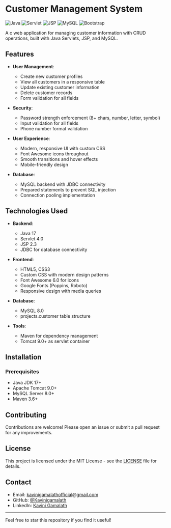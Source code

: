 # Customer Management System

![Java](https://img.shields.io/badge/Java-17-blue)
![Servlet](https://img.shields.io/badge/Servlet-4.0-orange)
![JSP](https://img.shields.io/badge/JSP-2.3-yellow)
![MySQL](https://img.shields.io/badge/MySQL-8.0-blue)
![Bootstrap](https://img.shields.io/badge/Styles-Custom-green)

A c web application for managing customer information with CRUD operations, built with Java Servlets, JSP, and MySQL.

## Features

- **User Management**:
  - Create new customer profiles
  - View all customers in a responsive table
  - Update existing customer information
  - Delete customer records
  - Form validation for all fields

- **Security**:
  - Password strength enforcement (8+ chars, number, letter, symbol)
  - Input validation for all fields
  - Phone number format validation

- **User Experience**:
  - Modern, responsive UI with custom CSS
  - Font Awesome icons throughout
  - Smooth transitions and hover effects
  - Mobile-friendly design

- **Database**:
  - MySQL backend with JDBC connectivity
  - Prepared statements to prevent SQL injection
  - Connection pooling implementation

## Technologies Used

- **Backend**:
  - Java 17
  - Servlet 4.0
  - JSP 2.3
  - JDBC for database connectivity

- **Frontend**:
  - HTML5, CSS3
  - Custom CSS with modern design patterns
  - Font Awesome 6.0 for icons
  - Google Fonts (Poppins, Roboto)
  - Responsive design with media queries

- **Database**:
  - MySQL 8.0
  - projects.customer table structure

- **Tools**:
  - Maven for dependency management
  - Tomcat 9.0+ as servlet container
    
## Installation

### Prerequisites

- Java JDK 17+
- Apache Tomcat 9.0+
- MySQL Server 8.0+
- Maven 3.6+

##  Contributing

Contributions are welcome! Please open an issue or submit a pull request for any improvements.

##  License

This project is licensed under the MIT License - see the [LICENSE](LICENSE) file for details.

##  Contact

- Email: kavinigamalathofficial@gmail.com
- GitHub: [@Kavinigamalath](https://github.com/Kavinigamalath)
- LinkedIn: [Kavini Gamalath](https://www.linkedin.com/in/kavinigamalath/)

---

 Feel free to star this repository if you find it useful!



